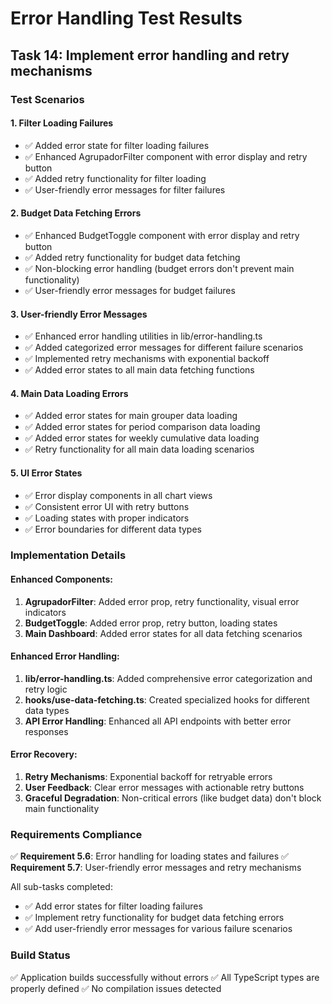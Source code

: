 # Error Handling Test Results

## Task 14: Implement error handling and retry mechanisms

### Test Scenarios

#### 1. Filter Loading Failures

- ✅ Added error state for filter loading failures
- ✅ Enhanced AgrupadorFilter component with error display and retry button
- ✅ Added retry functionality for filter loading
- ✅ User-friendly error messages for filter failures

#### 2. Budget Data Fetching Errors

- ✅ Enhanced BudgetToggle component with error display and retry button
- ✅ Added retry functionality for budget data fetching
- ✅ Non-blocking error handling (budget errors don't prevent main functionality)
- ✅ User-friendly error messages for budget failures

#### 3. User-friendly Error Messages

- ✅ Enhanced error handling utilities in lib/error-handling.ts
- ✅ Added categorized error messages for different failure scenarios
- ✅ Implemented retry mechanisms with exponential backoff
- ✅ Added error states to all main data fetching functions

#### 4. Main Data Loading Errors

- ✅ Added error states for main grouper data loading
- ✅ Added error states for period comparison data loading
- ✅ Added error states for weekly cumulative data loading
- ✅ Retry functionality for all main data loading scenarios

#### 5. UI Error States

- ✅ Error display components in all chart views
- ✅ Consistent error UI with retry buttons
- ✅ Loading states with proper indicators
- ✅ Error boundaries for different data types

### Implementation Details

#### Enhanced Components:

1. **AgrupadorFilter**: Added error prop, retry functionality, visual error indicators
2. **BudgetToggle**: Added error prop, retry button, loading states
3. **Main Dashboard**: Added error states for all data fetching scenarios

#### Enhanced Error Handling:

1. **lib/error-handling.ts**: Added comprehensive error categorization and retry logic
2. **hooks/use-data-fetching.ts**: Created specialized hooks for different data types
3. **API Error Handling**: Enhanced all API endpoints with better error responses

#### Error Recovery:

1. **Retry Mechanisms**: Exponential backoff for retryable errors
2. **User Feedback**: Clear error messages with actionable retry buttons
3. **Graceful Degradation**: Non-critical errors (like budget data) don't block main functionality

### Requirements Compliance

✅ **Requirement 5.6**: Error handling for loading states and failures
✅ **Requirement 5.7**: User-friendly error messages and retry mechanisms

All sub-tasks completed:

- ✅ Add error states for filter loading failures
- ✅ Implement retry functionality for budget data fetching errors
- ✅ Add user-friendly error messages for various failure scenarios

### Build Status

✅ Application builds successfully without errors
✅ All TypeScript types are properly defined
✅ No compilation issues detected
